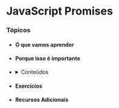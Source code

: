 # JavaScript Promises

### Tópicos
* #### O que vamos aprender
* #### Porque isso é importante
* <details>
    <summary> Conteúdos </summary>
    
    1. Application Programming Interface (API) <br>
    2. Relemebrando o fluxo assíncrono <br>
    3. Promises <br>
    4. Para fixar
  </details> 
* #### Exercícios
* #### Recursos Adicionais
